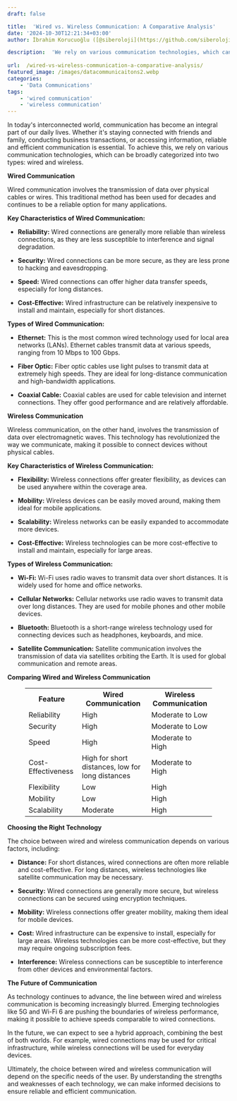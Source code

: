 ```yaml
---
draft: false

title:  'Wired vs. Wireless Communication: A Comparative Analysis'
date: '2024-10-30T12:21:34+03:00'
author: İbrahim Korucuoğlu ([@siberoloji](https://github.com/siberoloji))

description:  'We rely on various communication technologies, which can be broadly categorized into two types: wired and wireless.' 
 
url:  /wired-vs-wireless-communication-a-comparative-analysis/
featured_image: /images/datacommunicaitons2.webp
categories:
    - 'Data Communications'
tags:
    - 'wired communication'
    - 'wireless communication'
---
```



In today's interconnected world, communication has become an integral part of our daily lives. Whether it's staying connected with friends and family, conducting business transactions, or accessing information, reliable and efficient communication is essential. To achieve this, we rely on various communication technologies, which can be broadly categorized into two types: wired and wireless.



**Wired Communication**



Wired communication involves the transmission of data over physical cables or wires. This traditional method has been used for decades and continues to be a reliable option for many applications.



**Key Characteristics of Wired Communication:**


* **Reliability:** Wired connections are generally more reliable than wireless connections, as they are less susceptible to interference and signal degradation.

* **Security:** Wired connections can be more secure, as they are less prone to hacking and eavesdropping.

* **Speed:** Wired connections can offer higher data transfer speeds, especially for long distances.

* **Cost-Effective:** Wired infrastructure can be relatively inexpensive to install and maintain, especially for short distances.




**Types of Wired Communication:**


* **Ethernet:** This is the most common wired technology used for local area networks (LANs). Ethernet cables transmit data at various speeds, ranging from 10 Mbps to 100 Gbps.

* **Fiber Optic:** Fiber optic cables use light pulses to transmit data at extremely high speeds. They are ideal for long-distance communication and high-bandwidth applications.

* **Coaxial Cable:** Coaxial cables are used for cable television and internet connections. They offer good performance and are relatively affordable.




**Wireless Communication**



Wireless communication, on the other hand, involves the transmission of data over electromagnetic waves. This technology has revolutionized the way we communicate, making it possible to connect devices without physical cables.



**Key Characteristics of Wireless Communication:**


* **Flexibility:** Wireless connections offer greater flexibility, as devices can be used anywhere within the coverage area.

* **Mobility:** Wireless devices can be easily moved around, making them ideal for mobile applications.

* **Scalability:** Wireless networks can be easily expanded to accommodate more devices.

* **Cost-Effective:** Wireless technologies can be more cost-effective to install and maintain, especially for large areas.




**Types of Wireless Communication:**


* **Wi-Fi:** Wi-Fi uses radio waves to transmit data over short distances. It is widely used for home and office networks.

* **Cellular Networks:** Cellular networks use radio waves to transmit data over long distances. They are used for mobile phones and other mobile devices.

* **Bluetooth:** Bluetooth is a short-range wireless technology used for connecting devices such as headphones, keyboards, and mice.

* **Satellite Communication:** Satellite communication involves the transmission of data via satellites orbiting the Earth. It is used for global communication and remote areas.




**Comparing Wired and Wireless Communication**


<!-- wp:table -->
<figure class="wp-block-table"><table class="has-fixed-layout"><tbody><tr><th>Feature</th><th>Wired Communication</th><th>Wireless Communication</th></tr><tr><td>Reliability</td><td>High</td><td>Moderate to Low</td></tr><tr><td>Security</td><td>High</td><td>Moderate to Low</td></tr><tr><td>Speed</td><td>High</td><td>Moderate to High</td></tr><tr><td>Cost-Effectiveness</td><td>High for short distances, low for long distances</td><td>Moderate to High</td></tr><tr><td>Flexibility</td><td>Low</td><td>High</td></tr><tr><td>Mobility</td><td>Low</td><td>High</td></tr><tr><td>Scalability</td><td>Moderate</td><td>High</td></tr></tbody></table></figure>
<!-- /wp:table -->


**Choosing the Right Technology**



The choice between wired and wireless communication depends on various factors, including:


* **Distance:** For short distances, wired connections are often more reliable and cost-effective. For long distances, wireless technologies like satellite communication may be necessary.

* **Security:** Wired connections are generally more secure, but wireless connections can be secured using encryption techniques.

* **Mobility:** Wireless connections offer greater mobility, making them ideal for mobile devices.

* **Cost:** Wired infrastructure can be expensive to install, especially for large areas. Wireless technologies can be more cost-effective, but they may require ongoing subscription fees.

* **Interference:** Wireless connections can be susceptible to interference from other devices and environmental factors.




**The Future of Communication**



As technology continues to advance, the line between wired and wireless communication is becoming increasingly blurred. Emerging technologies like 5G and Wi-Fi 6 are pushing the boundaries of wireless performance, making it possible to achieve speeds comparable to wired connections.



In the future, we can expect to see a hybrid approach, combining the best of both worlds. For example, wired connections may be used for critical infrastructure, while wireless connections will be used for everyday devices.



Ultimately, the choice between wired and wireless communication will depend on the specific needs of the user. By understanding the strengths and weaknesses of each technology, we can make informed decisions to ensure reliable and efficient communication.
